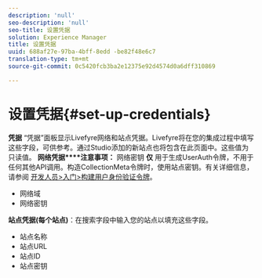 ```yaml
---
description: 'null'
seo-description: 'null'
seo-title: 设置凭据
solution: Experience Manager
title: 设置凭据
uuid: 688af27e-97ba-4bff-8edd -be82f48e6c7
translation-type: tm+mt
source-git-commit: 0c5420fcb3ba2e12375e92d4574d0a6dff310869

---
```



# 设置凭据{#set-up-credentials}

**凭据** “凭据”面板显示Livefyre网络和站点凭据。Livefyre将在您的集成过程中填写这些字段，可供参考。通过Studio添加的新站点也将包含在此页面中。这些值为只读值。
**网络凭据****注意事项：** 网络密钥 **仅** 用于生成UserAuth令牌，不用于任何其他API调用。构造CollectionMeta令牌时，使用站点密钥。有关详细信息，请参阅 [开发人员&gt;入门&gt;构建用户身份验证令牌](https://answers.livefyre.com/developers/getting-started/tokens/auth/)。

* 网络域
* 网络密钥

**站点凭据(每个站点)**：在搜索字段中输入您的站点以填充这些字段。

* 站点名称
* 站点URL
* 站点ID
* 站点密钥

